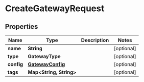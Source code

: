 

# CreateGatewayRequest


## Properties

| Name | Type | Description | Notes |
|------------ | ------------- | ------------- | -------------|
|**name** | **String** |  |  [optional] |
|**type** | **GatewayType** |  |  [optional] |
|**config** | [**GatewayConfig**](GatewayConfig.md) |  |  [optional] |
|**tags** | **Map&lt;String, String&gt;** |  |  [optional] |



